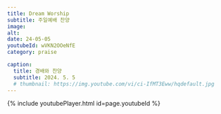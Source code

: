 ```yaml
---
title: Dream Worship
subtitle: 주일예배 찬양
image:
alt:
date: 24-05-05
youtubeId: wVKN2OOeNfE
category: praise

caption:
  title: 경배와 찬양
  subtitle: 2024. 5. 5
  # thumbnail: https://img.youtube.com/vi/ci-IfMT3Eww/hqdefault.jpg
---
```


{% include youtubePlayer.html id=page.youtubeId %}
